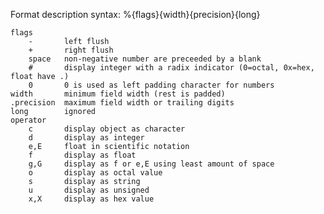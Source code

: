 Format description 
	syntax: %{flags}{width}{precision}{long}<operator> 
	
	flags 
		-		left flush 
		+		right flush 
		space	non-negative number are preceeded by a blank 
		#		display integer with a radix indicator (0=octal, 0x=hex, float have .) 
		0		0 is used as left padding character for numbers 
	width		minimum field width (rest is padded) 
	.precision	maximum field width or trailing digits 
	long		ignored 
	operator 
		c		display object as character 
		d		display as integer 
		e,E		float in scientific notation 
		f		display as float 
		g,G		display as f or e,E using least amount of space 
		o		display as octal value 
		s		display as string 
		u		display as unsigned 
		x,X		display as hex value 
	